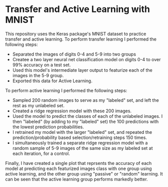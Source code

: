 # Transfer and Active Learning with MNIST
This repository uses the Keras package's MNIST dataset to practice transfer and active learning.
To perform transfer learning I performed the following steps:
  - Separated the images of digits 0-4 and 5-9 into two groups
  - Createe a two layer neural net classification model on digits 0-4 to over 99% accuracy on a test set.
  - Used this model's intermediate layer output to featurize each of the images in the 5-9 group.
  - Exported this data for Active Learning.

To perform active learning I performed the following steps:
  - Sampled 200 random images to serve as my "labeled" set, and left the rest as my unlabeled set.
  - Created a ridge regression model with these 200 images.
  - Used the model to predict the classes of each of the unlabeled images.  I then "labeled" (by adding to my "labeled" set) the 100 predictions with the lowest prediction probabilities.
  - I retrained my model with the larger "labeled" set, and repeated the prediction/probability based selection/retraining steps 150 times.
  - I simultaneously trained a separate ridge regression model with a random sample of 5-9 images of the same size as my labeled set at each iteration, for a control.
  
Finally, I have created a single plot that reprsents the accuracy of each model at predicting each featurized images class with one group using active learning, and the other group using "passive" or "random" learning.  It can be seen that the active learning group performs markedly better. 
